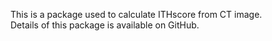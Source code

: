 This is a package used to calculate ITHscore from CT image.  
Details of this package is available on GitHub.